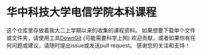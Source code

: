 华中科技大学电信学院本科课程
======
这个仓库里存放着我大二上学期以来的收集的课程资料。
如果想要下载单个文件或文件夹，请使用工具[DownGit](https://chris1111.github.io/DownGit/#/home) (可能需要科学上网)
欢迎贡献，或者如果你有任何问题或建议，请随时提出issue或发送pull request。
感谢您的关注和支持！
